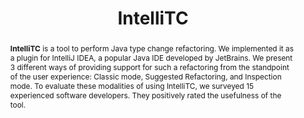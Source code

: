 ---
title: "IntelliTC"
collection: tools
permalink: /tool/intellitc
pdf: 'https://arxiv.org/abs/2112.03619'
tool: 'https://github.com/JetBrains-Research/data-driven-type-migration'
video: 'https://www.youtube.com/watch?v=pdcfvADA1PY'
paperurl: 'https://doi.org/10.1109/ICSE-Companion55297.2022.9793766'
tag: 'A plugin for IntelliJ IDEA for carrying out type migration in Java.'
abstract: "<p><b>IntelliTC</b> is a tool to perform Java type change refactoring. We implemented it as a plugin for IntelliJ IDEA, a popular Java IDE developed by JetBrains. We present 3 different ways of providing support for such a refactoring from the standpoint of the user experience: Classic mode, Suggested Refactoring, and Inspection mode. To evaluate these modalities of using IntelliTC, we surveyed 15 experienced software developers. They positively rated the usefulness of the tool.</p>"
---
